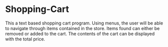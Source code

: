 # Shopping-Cart

This a text based shopping cart program. Using menus, the user will be able to navigate through items contained in the store. Items found can either be removed or added to the cart. The contents of the cart can be displayed with the total price.
